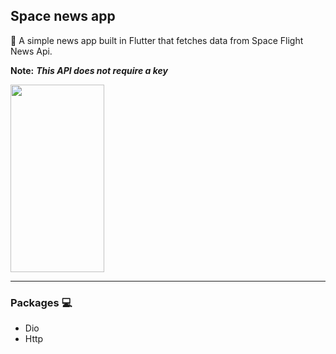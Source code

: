 ## Space news app


:rocket: A simple news app built in Flutter that fetches data from Space Flight News Api.

**Note:** ***This API does not require a key***

<img src="https://user-images.githubusercontent.com/78003631/223577000-1688cb37-4e4f-4bc9-8b44-4302b8662e06.png" width="150" height="300" />

--------------

### Packages :computer:

* Dio
* Http
